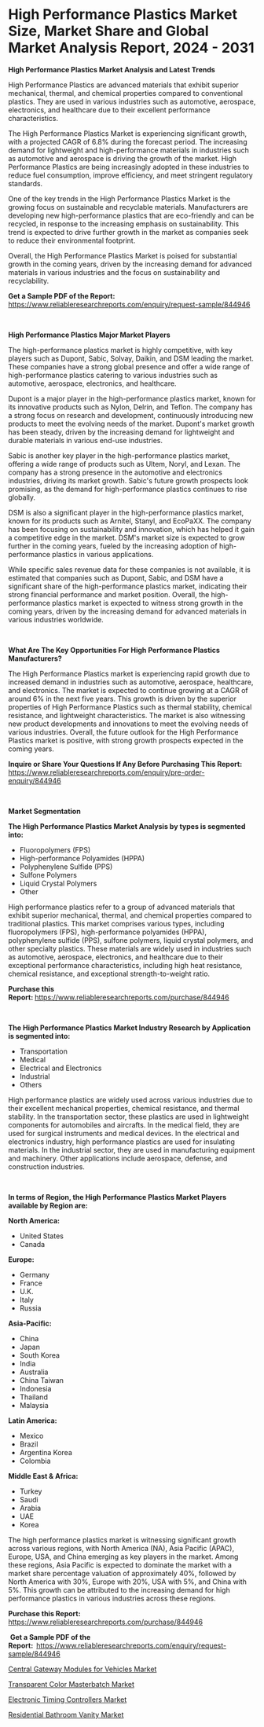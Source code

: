 <p><h1>High Performance Plastics Market Size, Market Share and Global Market Analysis Report, 2024 - 2031</h1></p><p><strong>High Performance Plastics Market Analysis and Latest Trends</strong></p>
<p><p>High Performance Plastics are advanced materials that exhibit superior mechanical, thermal, and chemical properties compared to conventional plastics. They are used in various industries such as automotive, aerospace, electronics, and healthcare due to their excellent performance characteristics.</p><p>The High Performance Plastics Market is experiencing significant growth, with a projected CAGR of 6.8% during the forecast period. The increasing demand for lightweight and high-performance materials in industries such as automotive and aerospace is driving the growth of the market. High Performance Plastics are being increasingly adopted in these industries to reduce fuel consumption, improve efficiency, and meet stringent regulatory standards.</p><p>One of the key trends in the High Performance Plastics Market is the growing focus on sustainable and recyclable materials. Manufacturers are developing new high-performance plastics that are eco-friendly and can be recycled, in response to the increasing emphasis on sustainability. This trend is expected to drive further growth in the market as companies seek to reduce their environmental footprint.</p><p>Overall, the High Performance Plastics Market is poised for substantial growth in the coming years, driven by the increasing demand for advanced materials in various industries and the focus on sustainability and recyclability.</p></p>
<p><strong>Get a Sample PDF of the Report:&nbsp;</strong> <a href="https://www.reliableresearchreports.com/enquiry/request-sample/844946">https://www.reliableresearchreports.com/enquiry/request-sample/844946</a></p>
<p>&nbsp;</p>
<p><strong>High Performance Plastics Major Market Players</strong></p>
<p><p>The high-performance plastics market is highly competitive, with key players such as Dupont, Sabic, Solvay, Daikin, and DSM leading the market. These companies have a strong global presence and offer a wide range of high-performance plastics catering to various industries such as automotive, aerospace, electronics, and healthcare.</p><p>Dupont is a major player in the high-performance plastics market, known for its innovative products such as Nylon, Delrin, and Teflon. The company has a strong focus on research and development, continuously introducing new products to meet the evolving needs of the market. Dupont's market growth has been steady, driven by the increasing demand for lightweight and durable materials in various end-use industries.</p><p>Sabic is another key player in the high-performance plastics market, offering a wide range of products such as Ultem, Noryl, and Lexan. The company has a strong presence in the automotive and electronics industries, driving its market growth. Sabic's future growth prospects look promising, as the demand for high-performance plastics continues to rise globally.</p><p>DSM is also a significant player in the high-performance plastics market, known for its products such as Arnitel, Stanyl, and EcoPaXX. The company has been focusing on sustainability and innovation, which has helped it gain a competitive edge in the market. DSM's market size is expected to grow further in the coming years, fueled by the increasing adoption of high-performance plastics in various applications.</p><p>While specific sales revenue data for these companies is not available, it is estimated that companies such as Dupont, Sabic, and DSM have a significant share of the high-performance plastics market, indicating their strong financial performance and market position. Overall, the high-performance plastics market is expected to witness strong growth in the coming years, driven by the increasing demand for advanced materials in various industries worldwide.</p></p>
<p>&nbsp;</p>
<p><strong>What Are The Key Opportunities For High Performance Plastics Manufacturers?</strong></p>
<p><p>The High Performance Plastics market is experiencing rapid growth due to increased demand in industries such as automotive, aerospace, healthcare, and electronics. The market is expected to continue growing at a CAGR of around 6% in the next five years. This growth is driven by the superior properties of High Performance Plastics such as thermal stability, chemical resistance, and lightweight characteristics. The market is also witnessing new product developments and innovations to meet the evolving needs of various industries. Overall, the future outlook for the High Performance Plastics market is positive, with strong growth prospects expected in the coming years.</p></p>
<p><strong>Inquire or Share Your Questions If Any Before Purchasing This Report:</strong> <a href="https://www.reliableresearchreports.com/enquiry/pre-order-enquiry/844946">https://www.reliableresearchreports.com/enquiry/pre-order-enquiry/844946</a></p>
<p>&nbsp;</p>
<p><strong>Market Segmentation</strong></p>
<p><strong>The High Performance Plastics Market Analysis by types is segmented into:</strong></p>
<p><ul><li>Fluoropolymers (FPS)</li><li>High-performance Polyamides (HPPA)</li><li>Polyphenylene Sulfide (PPS)</li><li>Sulfone Polymers</li><li>Liquid Crystal Polymers</li><li>Other</li></ul></p>
<p><p>High performance plastics refer to a group of advanced materials that exhibit superior mechanical, thermal, and chemical properties compared to traditional plastics. This market comprises various types, including fluoropolymers (FPS), high-performance polyamides (HPPA), polyphenylene sulfide (PPS), sulfone polymers, liquid crystal polymers, and other specialty plastics. These materials are widely used in industries such as automotive, aerospace, electronics, and healthcare due to their exceptional performance characteristics, including high heat resistance, chemical resistance, and exceptional strength-to-weight ratio.</p></p>
<p><strong>Purchase this Report:&nbsp;</strong><a href="https://www.reliableresearchreports.com/purchase/844946">https://www.reliableresearchreports.com/purchase/844946</a></p>
<p>&nbsp;</p>
<p><strong>The High Performance Plastics Market Industry Research by Application is segmented into:</strong></p>
<p><ul><li>Transportation</li><li>Medical</li><li>Electrical and Electronics</li><li>Industrial</li><li>Others</li></ul></p>
<p><p>High performance plastics are widely used across various industries due to their excellent mechanical properties, chemical resistance, and thermal stability. In the transportation sector, these plastics are used in lightweight components for automobiles and aircrafts. In the medical field, they are used for surgical instruments and medical devices. In the electrical and electronics industry, high performance plastics are used for insulating materials. In the industrial sector, they are used in manufacturing equipment and machinery. Other applications include aerospace, defense, and construction industries.</p></p>
<p>&nbsp;</p>
<p><strong>In terms of Region, the High Performance Plastics Market Players available by Region are:</strong></p>
<p>
    <p> <strong> North America: </strong>
        <ul>
            <li>United States</li>
            <li>Canada</li>
        </ul>
        </p> 
    <p> <strong> Europe: </strong>
        <ul>
            <li>Germany</li>
            <li>France</li>
            <li>U.K.</li>
            <li>Italy</li>
            <li>Russia</li>
        </ul>
        </p> 
    <p> <strong> Asia-Pacific: </strong>
        <ul>
            <li>China</li>
            <li>Japan</li>
            <li>South Korea</li>
            <li>India</li>
            <li>Australia</li>
            <li>China Taiwan</li>
            <li>Indonesia</li>
            <li>Thailand</li>
            <li>Malaysia</li>
        </ul>
        </p> 
    <p> <strong> Latin America: </strong>
        <ul>
            <li>Mexico</li>
            <li>Brazil</li>
            <li>Argentina Korea</li>
            <li>Colombia</li>
        </ul>
        </p> 
    <p> <strong> Middle East & Africa: </strong>
        <ul>
            <li>Turkey</li>
            <li>Saudi</li>
            <li>Arabia</li>
            <li>UAE</li>
            <li>Korea</li>
        </ul>
    </p>
    </p>
<p><p>The high performance plastics market is witnessing significant growth across various regions, with North America (NA), Asia Pacific (APAC), Europe, USA, and China emerging as key players in the market. Among these regions, Asia Pacific is expected to dominate the market with a market share percentage valuation of approximately 40%, followed by North America with 30%, Europe with 20%, USA with 5%, and China with 5%. This growth can be attributed to the increasing demand for high performance plastics in various industries across these regions.</p></p>
<p><strong>Purchase this Report: </strong><a href="https://www.reliableresearchreports.com/purchase/844946">https://www.reliableresearchreports.com/purchase/844946</a></p>
<p>&nbsp;<strong>Get a Sample PDF of the Report:&nbsp;&nbsp;</strong><a href="https://www.reliableresearchreports.com/enquiry/request-sample/844946">https://www.reliableresearchreports.com/enquiry/request-sample/844946</a></p>
<p><strong></strong></p>
<p><p><a href="https://view.publitas.com/reportprime-1/central-gateway-modules-for-vehicles-market-provides-a-comprehensive-analysis-including-a-macro-overview-of-the-market-as-well-as-micro-details-such-as-market-size-and-competitive-landscape/">Central Gateway Modules for Vehicles Market</a></p><p><a href="https://military-diascia-e68.notion.site/Transparent-Color-Masterbatch-Market-Analysis-and-Market-Size-Global-Industry-Overview-Market-Segm-89d48431834047ebaf100aa792abf0fe">Transparent Color Masterbatch Market</a></p><p><a href="https://view.publitas.com/reportprime-1/electronic-timing-controllers-market-with-the-goal-of-estimating-the-market-size-and-future-growth-potential-of-various-market-segments-based-on-component-applications-end-user-and-region/">Electronic Timing Controllers Market</a></p><p><a href="https://view.publitas.com/reportprime-1/residential-bathroom-vanity-market-size-market-trends-and-growth-outlook-forecasted-for-period-from-2023-to-2030/">Residential Bathroom Vanity Market</a></p></p>